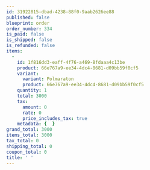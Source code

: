 ```yaml
---
id: 31922815-dbad-4238-88f0-9aab2626ee88
published: false
blueprint: order
order_number: 334
is_paid: false
is_shipped: false
is_refunded: false
items:
  -
    id: 1f816dd3-eaff-4f76-a469-8fdaaa4c13be
    product: 66e767a9-ee34-4dc4-8681-d09bb59f0cf5
    variant:
      variant: Polmaraton
      product: 66e767a9-ee34-4dc4-8681-d09bb59f0cf5
    quantity: 1
    total: 3000
    tax:
      amount: 0
      rate: 0
      price_includes_tax: true
    metadata: {  }
grand_total: 3000
items_total: 3000
tax_total: 0
shipping_total: 0
coupon_total: 0
title: ' '
---
```

